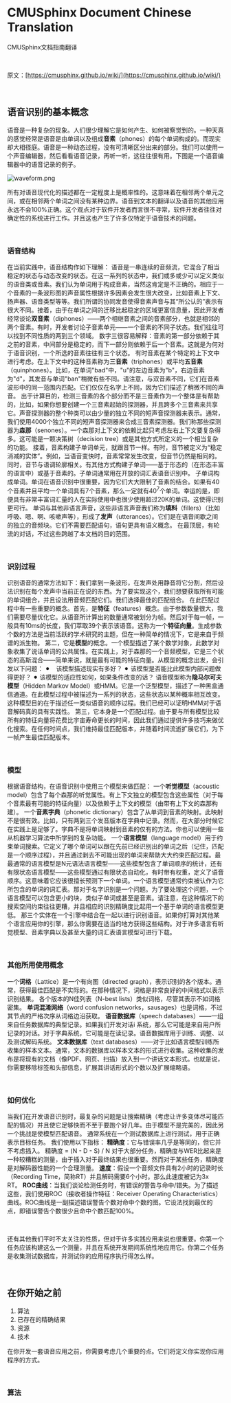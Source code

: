 # CMUSphinx Document Chinese Translation
CMUSphinx文档指南翻译

<br />

原文：[https://cmusphinx.github.io/wiki/](https://cmusphinx.github.io/wiki/)

<br />

## 语音识别的基本概念

语音是一种复杂的现象。人们很少理解它是如何产生、如何被察觉到的。一种天真的感觉经常是语音是由单词以及组成**音素**（phones）的每个单词构成的。而现实却大相径庭。语音是一种动态过程，没有可清晰区分出来的部分。我们可以使用一个声音编辑器，然后看看语音记录，再听一听，这往往很有用。下图是一个语音编辑器中的语音记录的例子。

![waveform.png](https://github.com/zenny-chen/CMU-Document-Chinese-Translation/blob/master/1.png)

所有对语音现代化的描述都在一定程度上是概率性的。这意味着在相邻两个单元之间，或在相邻两个单词之间没有某种边界。语音到文本的翻译以及语音的其他应用永远不会100%正确。这个观点对于软件开发者而言很不寻常，软件开发者往往对确定性的系统进行工作。并且这也产生了许多仅特定于语音技术的问题。

<br />

### 语音结构

在当前实践中，语音结构作如下理解：
语音是一串连续的音频流，它混合了相当稳定的状态与动态改变的状态。在这一系列的状态中，我们或多或少可以定义类似的语音类或音素。我们认为单词用于构成音素，当然这肯定是不正确的。相应于一个音素的一条波形图的声音属性根据许多因素会发生很大改变，比如音素上下文、扬声器、语音类型等等。我们所谓的协同发音使得音素声音与其“所公认的”表示有很大不同。接着，由于在单词之间的迁移比起稳定的区域更富信息量，因此开发者经常谈论**双音素**（diphones）——两个相继音素之间的音素部分，也就是相邻的两个音素。有时，开发者讨论子音素单元——一个音素的不同子状态。我们往往可以找到不同性质的两到三个领域。
数字三很容易解释：音素的第一部分依赖于其之前的音素，中间部分是稳定的，而下一部分则依赖于后一个音素。这就是为何对于语音识别，一个所选的音素往往有三个状态。
有时音素在某个特定的上下文中进行考虑。在上下文中的这种音素称为**三音素**（triphones）或平均**五音素**（quinphones）。比如，在单词"bad"中，"u"的左边音素为"b"，右边音素为"d"，其发音与单词"ban"稍微有些不同。请注意，与双音素不同，它们在音素波形中的同一范围内匹配。它们仅仅在名字上不同，因为它们描述了稍微不同的声音。
出于计算目的，检测三音素的各个部分而不是三音素作为一个整体是有帮助的，比如，如果你想要创建一个三音素起始的探测器，并且跨多个三音素来共享它。声音探测器的整个种类可以由少量的独立不同的短声音探测器来表示。通常，我们使用4000个独立不同的短声音探测器来合成三音素探测器。我们称那些探测器为**森那**（senones）。一个森那对上下文的依赖比起只考虑左右上下文要复杂得多。这可能是一颗决策树（decision tree）或是其他方式所定义的一个相当复杂的功能。
接着，音素构建子单词单元，就跟音节一样。有时，音节被定义为“稳定消减的实体”。例如，当语音变快时，音素常常发生改变，但音节仍然是相同的。同时，音节与语调轮廓相关。有其他方式构建子单词——基于形态的（在形态丰富的语言中）或基于音素的。子单词通常用在开放的词汇表语音识别中。
子单词构成单词。单词在语音识别中很重要，因为它们大大限制了音素的结合。如果有40个音素并且平均一个单词具有7个音素，那么一定就有40<sup>7</sup>个单词。幸运的是，即便具有非常丰富词汇量的人在实际使用中也很少使用超过20K的单词。这使得识别更可行。
单词与其他非语言声音，这些非语言声音我们称为**填料**（fillers）（比如呼吸、嗯、啊、咳嗽声等），形成了**发声**（utterances）。它们是在语音间歇之间的独立的音频块。它们不需要匹配语句，语句更具有语义概念。
在最顶层，有轮流的对话，不过这些跨越了本文档的目的范围。

<br />

### 识别过程

识别语音的通常方法如下：我们拿到一条波形，在发声处用静音将它分割，然后设法识别在每个发声中当前正在说的东西。为了要实现这个，我们想要获取所有可能的单词组合，并且设法用音频匹配它们。我们选择最佳的匹配组合。
在此匹配过程中有一些重要的概念。首先，是**特征**（features）概念。由于参数数量很大，我们需要尽量优化它。从语音所计算出的数量通常被划分为帧。然后对于每一帧，一般具有10ms的长度，我们萃取39个表示该语音。这称为一个**特征向量**。生成参数个数的方法是当前活跃的学术研究的主题，但在一种简单的情况下，它是来自于频谱的派生物。
第二，它是**模型**的概念。一个模型描述了某个数学对象，此数学对象收集了说话单词的公共属性。在实践上，对于森那的一个音频模型，它是三个状态的高斯混合——简单来说，就是最有可能的特征向量。从模型的概念出发，会引发以下问题：
    ⚫︎　该模型描述现实有多好？
    ⚫︎    该模型是否能比此模型内部问题做得更好？
    ⚫︎    该模型的适应性如何，如果条件改变的话？
语音模型称为**隐马尔可夫模型**（Hidden Markov Model）或HMM。它是一个泛型模型，描述了一种黑盒通信通道。在此模型过程中被描述为一系列的状态，这些状态以某种概率相互改变。这种模型目的在于描述任一类似语音的顺序过程。我们已经可以证明HMM对于语音解码真的具有实践性。
第三，它本身是一个匹配过程。由于要与所有模型比较所有的特征向量将花费比宇宙寿命更长的时间，因此我们通过提供许多技巧来做优化搜索。在任何时间点，我们维持最佳匹配版本，并随着时间流逝扩展它们，为下一帧产生最佳匹配版本。

<br />

### 模型

根据语音结构，在语音识别中使用三个模型来做匹配：
一个**听觉模型**（acoustic model）包含了每个森那的听觉属性。有上下文独立的模型包含这些属性（对于每个音素最有可能的特征向量）以及依赖于上下文的模型（由带有上下文的森那构建）。
一个**音素字典**（phonetic dictionary）包含了从单词到音素的映射。此映射不是很有效。比如，只有两到三个发音版本在字典中记录。然而，在大部分时候它在实践上是足够了。字典不是将单词映射到音素的仅有的方法。你也可以使用一些从机器学习算法中所学到的复杂功能。
一个**语言模型**（language model）用于约束单词搜索。它定义了哪个单词可以跟在先前已经识别出的单词之后（记住，匹配是一个顺序过程），并且通过剥去不可能出现的单词来帮助大大约束匹配过程。最最通常的语言模型是N元语法语言模型——这些模型包含了单词顺序的统计，还有有限状态语言模型——这些模型通过有限状态自动化，有时带有权重，定义了语音顺序。这意味着它应该很擅长预测下一个单词。一个语言模型通常约束被认作为它所包含的单词的词汇表。那对于名字识别是一个问题。为了要处理这个问题，一个语言模型可以包含更小的块，类似子单词或甚至是音素。请注意，在这种情况下的搜索空间约束往往更糟，并且相应的识别精确度比起用一个基于单词的语言模型更低。
那三个实体在一个引擎中结合在一起以进行识别语音。如果你打算对其他某个语言应用你的引擎，那么你需要在适当的地方获得这些结构。对于许多语言有听觉模型、音素字典以及甚至大量的词汇表语言模型可进行下载。

<br />

### 其他所用使用概念

一个**词格**（Lattice）是一个有向图（directed graph），表示识别的各个版本。通常，获得最佳匹配是不实际的。在那种情况下，词格是非常良好的中间格式以表示识别结果。
各个版本的N佳列表（N-best lists）类似词格，尽管其表示不如词格密集。
**单词混淆网络**（word confusion networks，sausages）也是词格，不过其节点的严格次序从词格边沿获取。
**语音数据库**（speech databases）——一组来自任务数据库的典型记录。如果我们开发对话i 系统，那么它可能是来自用户所记录的对话。对于字典系统，它可能是在读记录。语音数据库用于训练、调整、以及测试解码系统。
**文本数据库**（text databases）——对于比如语言模型训练所收集的样本文本。通常，文本的数据库以样本文本的形式进行收集。这种收集的发布是将现有的文档（像PDF、网页、扫描）放入到一个讲话文本形式。也就是说，你需要移除标签和头部信息，扩展其讲话形式的个数以及扩展缩略语。

<br />

### 如何优化

当我们在开发语音识别时，最复杂的问题是让搜索精确（考虑让许多变体尽可能匹配的情况）并且使它足够快而不至于要跑个好几年。由于模型不是完美的，因此另一个挑战是使模型匹配语音。
通常系统在一个测试数据库上进行测试，用于正确表示目标任务。
我们使用以下指标：
**精确度**：它与错误率几乎是等同的，但它并不考虑插入。
精确度 = (N - D - S) / N
对于大部分任务，精确度与WER比起来是一种较糟糕的测量，由于插入对于最终结果也很重要。然而对于某些任务，精确度是对解码器性能的一个合理测量。
**速度**：假设一个音频文件具有2小时的记录时长（Recording Time，简称RT）并且解码需要6个小时。那么此速度被记为3x RT。
**ROC曲线**：当我们谈论检测任务时，有错误的警告与命中/错失。为了描述这些，我们使用ROC（接收者操作特征：Receiver Operating Characteristics）曲线。ROC曲线是一副描述错误警告个数对命中个数的图。它设法找到最优的点，即错误警告个数很少且命中个数匹配100%。

<br />

还有其他我们平时不太关注的性质，但对于许多实践应用来说也很重要。你第一个任务应该构建这么一个测量，并且在系统开发期间系统性地应用它。你第二个任务是收集测试数据库，并测试你的应用程序执行得怎么样。

<br />

## 在你开始之前

1. 算法
1. 已存在的精确结果
1. 资源
1. 技术

在你开发一套语音应用之前，你需要考虑几个重要的点。它们将定义你实现你应用程序的方式。

<br />

### 算法

